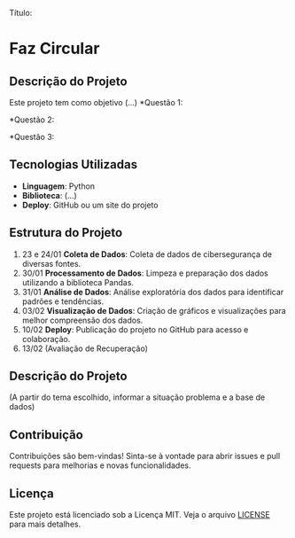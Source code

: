 Título:
# Faz Circular

## Descrição do Projeto

Este projeto tem como objetivo (...)
*Questão 1: 

*Questão 2:

*Questão 3:


## Tecnologias Utilizadas

- **Linguagem**: Python
- **Biblioteca**: (...)
- **Deploy**: GitHub ou um site do projeto

## Estrutura do Projeto

1. 23 e 24/01 **Coleta de Dados**: Coleta de dados de cibersegurança de diversas fontes.
2. 30/01 **Processamento de Dados**: Limpeza e preparação dos dados utilizando a biblioteca Pandas.
3. 31/01 **Análise de Dados**: Análise exploratória dos dados para identificar padrões e tendências.
4. 03/02 **Visualização de Dados**: Criação de gráficos e visualizações para melhor compreensão dos dados.
5. 10/02 **Deploy**: Publicação do projeto no GitHub para acesso e colaboração.
6. 13/02 (Avaliação de Recuperação)

## Descrição do Projeto
(A partir do tema escolhido, informar a situação problema e a base de dados)

## Contribuição

Contribuições são bem-vindas! Sinta-se à vontade para abrir issues e pull requests para melhorias e novas funcionalidades.

## Licença

Este projeto está licenciado sob a Licença MIT. Veja o arquivo [LICENSE](LICENSE) para mais detalhes.


